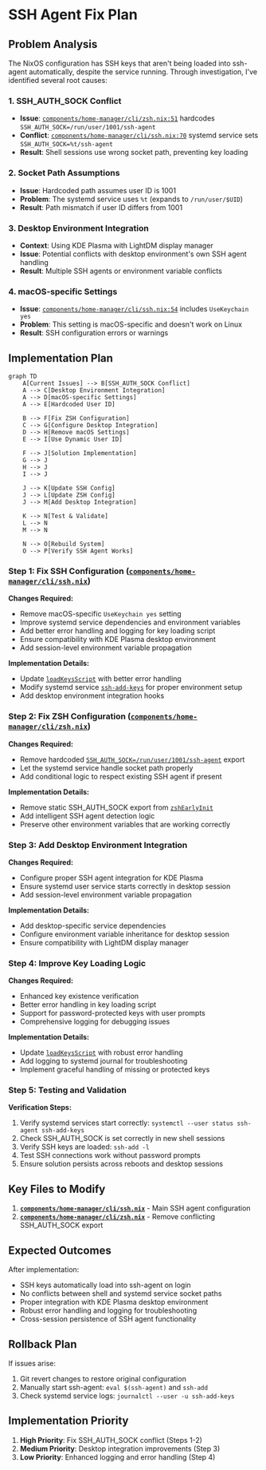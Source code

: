 # SSH Agent Fix Plan

## Problem Analysis

The NixOS configuration has SSH keys that aren't being loaded into ssh-agent automatically, despite the service running. Through investigation, I've identified several root causes:

### 1. SSH_AUTH_SOCK Conflict
- **Issue**: [`components/home-manager/cli/zsh.nix:51`](components/home-manager/cli/zsh.nix:51) hardcodes `SSH_AUTH_SOCK=/run/user/1001/ssh-agent`
- **Conflict**: [`components/home-manager/cli/ssh.nix:70`](components/home-manager/cli/ssh.nix:70) systemd service sets `SSH_AUTH_SOCK=%t/ssh-agent`
- **Result**: Shell sessions use wrong socket path, preventing key loading

### 2. Socket Path Assumptions
- **Issue**: Hardcoded path assumes user ID is 1001
- **Problem**: The systemd service uses `%t` (expands to `/run/user/$UID`)
- **Result**: Path mismatch if user ID differs from 1001

### 3. Desktop Environment Integration
- **Context**: Using KDE Plasma with LightDM display manager
- **Issue**: Potential conflicts with desktop environment's own SSH agent handling
- **Result**: Multiple SSH agents or environment variable conflicts

### 4. macOS-specific Settings
- **Issue**: [`components/home-manager/cli/ssh.nix:54`](components/home-manager/cli/ssh.nix:54) includes `UseKeychain yes`
- **Problem**: This setting is macOS-specific and doesn't work on Linux
- **Result**: SSH configuration errors or warnings

## Implementation Plan

```mermaid
graph TD
    A[Current Issues] --> B[SSH_AUTH_SOCK Conflict]
    A --> C[Desktop Environment Integration]
    A --> D[macOS-specific Settings]
    A --> E[Hardcoded User ID]
    
    B --> F[Fix ZSH Configuration]
    C --> G[Configure Desktop Integration]
    D --> H[Remove macOS Settings]
    E --> I[Use Dynamic User ID]
    
    F --> J[Solution Implementation]
    G --> J
    H --> J
    I --> J
    
    J --> K[Update SSH Config]
    J --> L[Update ZSH Config]
    J --> M[Add Desktop Integration]
    
    K --> N[Test & Validate]
    L --> N
    M --> N
    
    N --> O[Rebuild System]
    O --> P[Verify SSH Agent Works]
```

### Step 1: Fix SSH Configuration ([`components/home-manager/cli/ssh.nix`](components/home-manager/cli/ssh.nix))

**Changes Required:**
- Remove macOS-specific `UseKeychain yes` setting
- Improve systemd service dependencies and environment variables
- Add better error handling and logging for key loading script
- Ensure compatibility with KDE Plasma desktop environment
- Add session-level environment variable propagation

**Implementation Details:**
- Update [`loadKeysScript`](components/home-manager/cli/ssh.nix:17) with better error handling
- Modify systemd service [`ssh-add-keys`](components/home-manager/cli/ssh.nix:59) for proper environment setup
- Add desktop environment integration hooks

### Step 2: Fix ZSH Configuration ([`components/home-manager/cli/zsh.nix`](components/home-manager/cli/zsh.nix))

**Changes Required:**
- Remove hardcoded [`SSH_AUTH_SOCK=/run/user/1001/ssh-agent`](components/home-manager/cli/zsh.nix:51) export
- Let the systemd service handle socket path properly
- Add conditional logic to respect existing SSH agent if present

**Implementation Details:**
- Remove static SSH_AUTH_SOCK export from [`zshEarlyInit`](components/home-manager/cli/zsh.nix:48)
- Add intelligent SSH agent detection logic
- Preserve other environment variables that are working correctly

### Step 3: Add Desktop Environment Integration

**Changes Required:**
- Configure proper SSH agent integration for KDE Plasma
- Ensure systemd user service starts correctly in desktop session
- Add session-level environment variable propagation

**Implementation Details:**
- Add desktop-specific service dependencies
- Configure environment variable inheritance for desktop session
- Ensure compatibility with LightDM display manager

### Step 4: Improve Key Loading Logic

**Changes Required:**
- Enhanced key existence verification
- Better error handling in key loading script
- Support for password-protected keys with user prompts
- Comprehensive logging for debugging issues

**Implementation Details:**
- Update [`loadKeysScript`](components/home-manager/cli/ssh.nix:17) with robust error handling
- Add logging to systemd journal for troubleshooting
- Implement graceful handling of missing or protected keys

### Step 5: Testing and Validation

**Verification Steps:**
1. Verify systemd services start correctly: `systemctl --user status ssh-agent ssh-add-keys`
2. Check SSH_AUTH_SOCK is set correctly in new shell sessions
3. Verify SSH keys are loaded: `ssh-add -l`
4. Test SSH connections work without password prompts
5. Ensure solution persists across reboots and desktop sessions

## Key Files to Modify

1. **[`components/home-manager/cli/ssh.nix`](components/home-manager/cli/ssh.nix)** - Main SSH agent configuration
2. **[`components/home-manager/cli/zsh.nix`](components/home-manager/cli/zsh.nix)** - Remove conflicting SSH_AUTH_SOCK export

## Expected Outcomes

After implementation:
- SSH keys automatically load into ssh-agent on login
- No conflicts between shell and systemd service socket paths
- Proper integration with KDE Plasma desktop environment
- Robust error handling and logging for troubleshooting
- Cross-session persistence of SSH agent functionality

## Rollback Plan

If issues arise:
1. Git revert changes to restore original configuration
2. Manually start ssh-agent: `eval $(ssh-agent)` and `ssh-add`
3. Check systemd service logs: `journalctl --user -u ssh-add-keys`

## Implementation Priority

1. **High Priority**: Fix SSH_AUTH_SOCK conflict (Steps 1-2)
2. **Medium Priority**: Desktop integration improvements (Step 3)
3. **Low Priority**: Enhanced logging and error handling (Step 4)